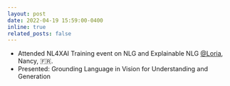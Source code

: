 ```yaml
---
layout: post
date: 2022-04-19 15:59:00-0400
inline: true
related_posts: false
---
```


- Attended NL4XAI Training event on NLG and Explainable NLG <a href="https://www.loria.fr/en/">@Loria</a>, Nancy, 🇫🇷.
- Presented:  Grounding Language in Vision for Understanding and Generation